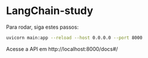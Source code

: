# LangChain-study

Para rodar, siga estes passos:

```sh
uvicorn main:app --reload --host 0.0.0.0 --port 8000
```
Acesse a API em http://localhost:8000/docs#/
